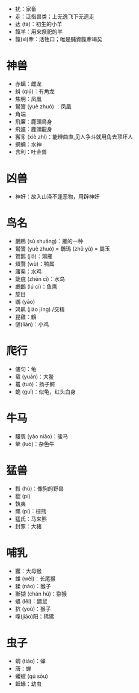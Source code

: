* 扰：家畜
* 走：泛指兽类；上无逸飞下无遗走
* 达 (tà)：初生的小羊
* 餼羊：用来祭祀的羊
* 餼(xì)牽：活牲口；唯是脯資餼牽竭矣
# 神兽
* 赤螭：雌龙
* 虯 (qiú)：有角龙
* 焦明：凤凰
* 鸑鷟 (yuè zhuó) ：凤凰
* 角端
* 飛廉：鹿頭鳥身
* 飛遽：鹿頭龍身
* 獬豸 (xiè zhì)：能辨曲直,见人争斗就用角去顶坏人
* 蝄蜽：水神
* 含利：吐金兽
# 凶兽
* 神奸：故入山泽不逢恶物，用辟神奸

# 鸟名
* 鷫鷞 (sù shuāng)：雁的一种
* 鸑鷟 (yuè zhuó) = 鸀鳿 (zhǔ yù) = 屬玉
* 鴐鹅 (jiā)：鴻雁
* 煩鶩 (wù)：鸭属
* 庸渠：水鸡
* 箴疵 (zhēn cī)：水鸟
* 鸕鷀 (lú cí)：鱼鹰
* 旋目
* 鴢 (yāo)
* 䴔䴖 (jiāo jīng) /交精
* 昆雞：鶴
* 僆(liàn)：小鸡

# 爬行
* 僂句：龟
* 鼋 (yuán)：大鳖
* 鼍 (tuó)：扬子鳄
* 蛫 (guǐ)：似龟，红头白身

# 牛马
* 騕褭 (yǎo niǎo)：骏马
* 犖 (luò)：杂色牛

# 猛兽
* 豰 (hù)：像狗的野兽
* 貔 (pí)
* 執夷
* 羆 (pí)：棕熊
* 猛氏：马来熊
* 封豕：大猪

# 哺乳
* 玃：大母猴
* 蜼 (wèi)：长尾猴
* 猱 (náo)：猴子
* 獑猢 (chán hú)：猕猴
* 蠝 (lěi)：鼯鼠
* 狖 (yoù)：猴子
* 嘄(jiāo)阳：狒狒

# 虫子
* 蜩 (tiáo)：蝉
* 唐：蝉
* 蠼螋 (qú sōu)
* 蚳蝝：幼虫